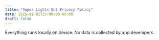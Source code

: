 ```yaml
---
title: "Super Lights Out Privacy Policy"
date: 2025-02-02T15:00:00-06:00
draft: false
---
```


Everything runs locally on device. No data is collected by app developers.
